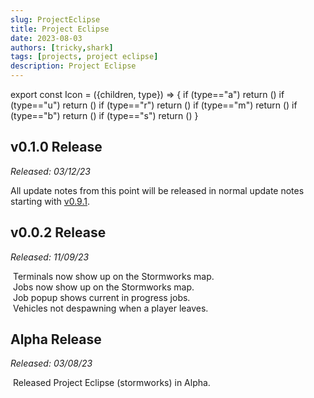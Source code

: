 ```yaml
---
slug: ProjectEclipse
title: Project Eclipse
date: 2023-08-03
authors: [tricky,shark]
tags: [projects, project eclipse]
description: Project Eclipse
---
```

export const Icon = ({children, type}) => {
  if (type=="a") return (<i class="fas fa-plus update-add" title="Added"></i>)
  if (type=="u") return (<i class="fas fa-arrow-up update-updated" title="Updated"></i>)
  if (type=="r") return (<i class="fas fa-minus update-removed" title="Removed"></i>)
  if (type=="m") return (<i class="fas fa-exchange-alt update-moved" title="Moved"></i>)
  if (type=="b") return (<i class="fas fa-bug update-bug" title="Bug"></i>)
  if (type=="s") return (<i class="fas fa-star update-star" title="Star"></i>)
}

<!--truncate-->

## v0.1.0 Release
<i>Released: 03/12/23</i>

All update notes from this point will be released in normal update notes starting with [v0.9.1](/updates/0.9.1).

## v0.0.2 Release
<i>Released: 11/09/23</i>

&#8203;<Icon type="a"></Icon> Terminals now show up on the Stormworks map.<br/>
&#8203;<Icon type="a"></Icon> Jobs now show up on the Stormworks map.<br/>
&#8203;<Icon type="a"></Icon> Job popup shows current in progress jobs.<br/>
&#8203;<Icon type="b"></Icon> Vehicles not despawning when a player leaves.<br/>

## Alpha Release
<i>Released: 03/08/23</i>

&#8203;<Icon type="s"></Icon> Released Project Eclipse (stormworks) in Alpha.